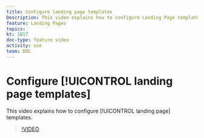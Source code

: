 ```yaml
---
title: Configure landing page templates
Description: This video explains how to configure Landing Page templates in Adobe Campaign Standard.
feature: Landing Pages
topics: 
kt: 1817
doc-type: feature video
activity: use
team: DOC
---
```

# Configure [!UICONTROL landing page templates]

This video explains how to configure [!UICONTROL landing page] templates.

>[!VIDEO](https://video.tv.adobe.com/v/25200/?quality=12)
